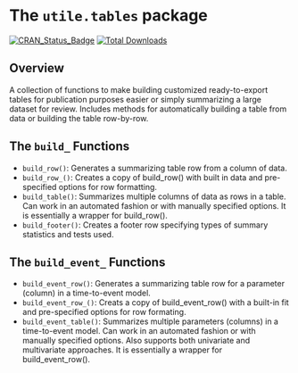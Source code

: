 # The `utile.tables` package

[![CRAN_Status_Badge](https://www.r-pkg.org/badges/version/utile.tables)](https://CRAN.R-project.org/package=utile.tables)
[![Total Downloads](https://cranlogs.r-pkg.org/badges/grand-total/utile.tables)](https://CRAN.R-project.org/package=utile.tables)

## Overview
A collection of functions to make building customized ready-to-export tables for publication purposes easier or simply summarizing a large dataset for review. Includes methods for automatically building a table from data or building the table row-by-row.

## The `build_` Functions
- `build_row()`: Generates a summarizing table row from a column of data.
- `build_row_()`: Creates a copy of build_row() with built in data and pre-specified options for row formatting.
- `build_table()`: Summarizes multiple columns of data as rows in a table. Can work in an automated fashion or with manually specified options. It is essentially a wrapper for build_row().
- `build_footer()`: Creates a footer row specifying types of summary statistics and tests used.

## The `build_event_` Functions
- `build_event_row()`: Generates a summarizing table row for a parameter (column) in a time-to-event model.
- `build_event_row_()`: Creats a copy of build_event_row() with a built-in fit and pre-specified options for row formating.
- `build_event_table()`: Summarizes multiple parameters (columns) in a time-to-event model. Can work in an automated fashion or with manually specified options. Also supports both univariate and multivariate approaches. It is essentially a wrapper for build_event_row().

